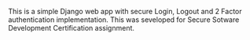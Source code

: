 This is a simple Django web app with secure Login, Logout and 2 Factor authentication implementation. This was seveloped for Secure Sotware Development Certification assignment.
